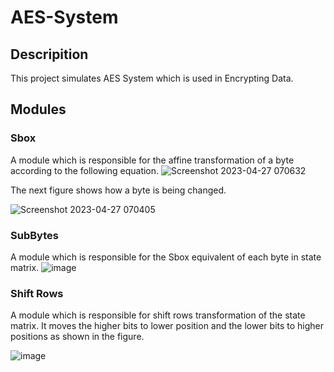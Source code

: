 # AES-System

## Descripition
This project simulates AES System which is used in Encrypting Data.

## Modules

### Sbox
A module which is responsible for the affine transformation of a byte according to the following equation.
![Screenshot 2023-04-27 070632](https://user-images.githubusercontent.com/42827260/234764407-416981b6-d65b-43d0-b9aa-588a409aad73.png)


 The next figure shows how a byte is being changed.

![Screenshot 2023-04-27 070405](https://user-images.githubusercontent.com/42827260/234763989-eb5202d3-3e26-4470-bf60-4baa084f5585.png)


### SubBytes
A module which is responsible for the Sbox equivalent of each byte in state matrix.
![image](https://user-images.githubusercontent.com/42827260/234767974-829fbbc8-e0db-44e6-a652-c2599a0c2495.png)

### Shift Rows
A module which is responsible for shift rows transformation of the state matrix. It moves the higher bits to lower position and the lower bits to higher positions as shown in the figure.

![image](https://user-images.githubusercontent.com/42827260/234939790-d0cd7c41-4cf5-4564-9904-9520f9bf3ad5.png)
